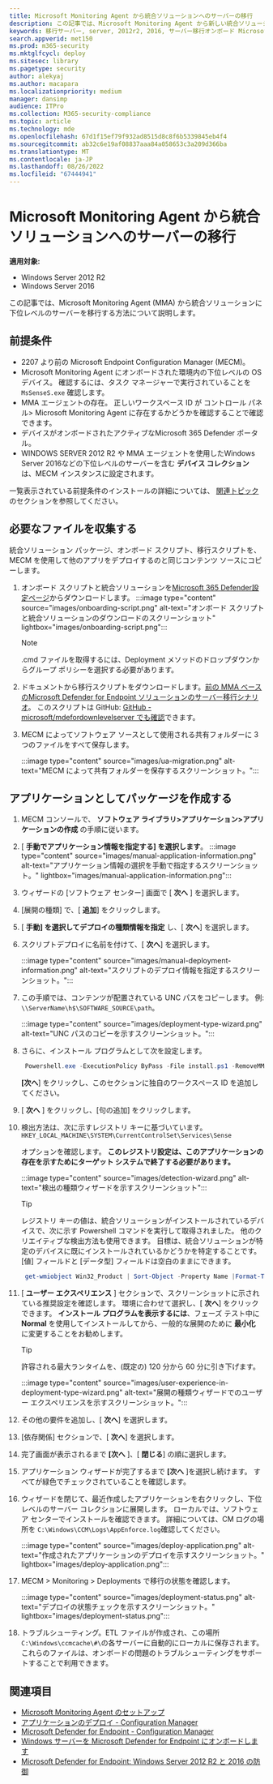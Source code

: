 ```yaml
---
title: Microsoft Monitoring Agent から統合ソリューションへのサーバーの移行
description: この記事では、Microsoft Monitoring Agent から新しい統合ソリューションに下位レベルのサーバーを段階的に移行する方法について説明します。
keywords: 移行サーバー, server, 2012r2, 2016, サーバー移行オンボード Microsoft Defender for Endpoint サーバー, MECM, Microsoft Monitoring Agent, MMA, ダウンレベル サーバー, 統合ソリューション, UA
search.appverid: met150
ms.prod: m365-security
ms.mktglfcycl: deploy
ms.sitesec: library
ms.pagetype: security
author: alekyaj
ms.author: macapara
ms.localizationpriority: medium
manager: dansimp
audience: ITPro
ms.collection: M365-security-compliance
ms.topic: article
ms.technology: mde
ms.openlocfilehash: 67d1f15ef79f932ad8515d8c8f6b5339845eb4f4
ms.sourcegitcommit: ab32c6e19af08837aaa84a058653c3a209d366ba
ms.translationtype: MT
ms.contentlocale: ja-JP
ms.lasthandoff: 08/26/2022
ms.locfileid: "67444941"
---
```

# <a name="migrating-servers-from-microsoft-monitoring-agent-to-the-unified-solution"></a>Microsoft Monitoring Agent から統合ソリューションへのサーバーの移行

**適用対象:**

- Windows Server 2012 R2
- Windows Server 2016

この記事では、Microsoft Monitoring Agent (MMA) から統合ソリューションに下位レベルのサーバーを移行する方法について説明します。

## <a name="prerequisites"></a>前提条件

- 2207 より前の Microsoft Endpoint Configuration Manager (MECM)。
- Microsoft Monitoring Agent にオンボードされた環境内の下位レベルの OS デバイス。 確認するには、タスク マネージャーで実行されていることを `MsSenseS.exe` 確認します。
- MMA エージェントの存在。 正しいワークスペース ID が コントロール パネル> Microsoft Monitoring Agent に存在するかどうかを確認することで確認できます。
- デバイスがオンボードされたアクティブなMicrosoft 365 Defender ポータル。
- WINDOWS SERVER 2012 R2 や MMA エージェントを使用したWindows Server 2016などの下位レベルのサーバーを含む **デバイス コレクション** は、MECM インスタンスに設定されます。

一覧表示されている前提条件のインストールの詳細については、 [関連トピック](#related-topics) のセクションを参照してください。

## <a name="gather-required-files"></a>必要なファイルを収集する

統合ソリューション パッケージ、オンボード スクリプト、移行スクリプトを、MECM を使用して他のアプリをデプロイするのと同じコンテンツ ソースにコピーします。

1. オンボード スクリプトと統合ソリューションを[Microsoft 365 Defender設定ページ](https://sip.security.microsoft.com/preferences2/onboarding)からダウンロードします。
   :::image type="content" source="images/onboarding-script.png" alt-text="オンボード スクリプトと統合ソリューションのダウンロードのスクリーンショット" lightbox="images/onboarding-script.png":::
   > [!Note]
   > .cmd ファイルを取得するには、Deployment メソッドのドロップダウンからグループ ポリシーを選択する必要があります。
2. ドキュメントから移行スクリプトをダウンロードします。[前の MMA ベースのMicrosoft Defender for Endpoint ソリューションのサーバー移行シナリオ](server-migration.md)。 このスクリプトは GitHub: [GitHub - microsoft/mdefordownlevelserver でも確認](https://github.com/microsoft/mdefordownlevelserver)できます。
3. MECM によってソフトウェア ソースとして使用される共有フォルダーに 3 つのファイルをすべて保存します。

   :::image type="content" source="images/ua-migration.png" alt-text="MECM によって共有フォルダーを保存するスクリーンショット。":::

## <a name="create-the-package-as-an-application"></a>アプリケーションとしてパッケージを作成する

1. MECM コンソールで、 **ソフトウェア ライブラリ>アプリケーション>アプリケーションの作成** の手順に従います。
2. [ **手動でアプリケーション情報を指定する] を選択します**。
   :::image type="content" source="images/manual-application-information.png" alt-text="アプリケーション情報の選択を手動で指定するスクリーンショット。" lightbox="images/manual-application-information.png":::
3. ウィザードの [ソフトウェア センター] 画面で [ **次へ** ] を選択します。
4. [展開の種類] で、[ **追加**] をクリックします。
5. [ **手動] を選択してデプロイの種類情報を指定** し、[ **次へ**] を選択します。
6. スクリプトデプロイに名前を付けて、[ **次へ**] を選択します。

   :::image type="content" source="images/manual-deployment-information.png" alt-text="スクリプトのデプロイ情報を指定するスクリーンショット。":::
7. この手順では、コンテンツが配置されている UNC パスをコピーします。 例: `\\ServerName\h$\SOFTWARE_SOURCE\path`。

   :::image type="content" source="images/deployment-type-wizard.png" alt-text="UNC パスのコピーを示すスクリーンショット。":::
  
8. さらに、インストール プログラムとして次を設定します。

     ```powershell
      Powershell.exe -ExecutionPolicy ByPass -File install.ps1 -RemoveMMA <workspace ID> -OnboardingScript .\WindowsDefenderATPOnboardingScript.cmd 
     ```

      **[次へ**] をクリックし、このセクションに独自のワークスペース ID を追加してください。
9. [ **次へ** ] をクリックし、[句の追加] をクリックします。
10. 検出方法は、次に示すレジストリ キーに基づいています。
      `HKEY_LOCAL_MACHINE\SYSTEM\CurrentControlSet\Services\Sense`

      オプションを確認します。 **このレジストリ設定は、このアプリケーションの存在を示すためにターゲット システムで終了する必要があります。**

      :::image type="content" source="images/detection-wizard.png" alt-text="検出の種類ウィザードを示すスクリーンショット":::

      >[!TIP]
      >レジストリ キーの値は、統合ソリューションがインストールされているデバイスで、次に示す Powershell コマンドを実行して取得されました。 他のクリエイティブな検出方法も使用できます。 目標は、統合ソリューションが特定のデバイスに既にインストールされているかどうかを特定することです。 [値] フィールドと [データ型] フィールドは空白のままにできます。

     ```powershell
      get-wmiobject Win32_Product | Sort-Object -Property Name |Format-Table IdentifyingNumber, Name, LocalPackage -AutoSize 
     ```

11. [ **ユーザー エクスペリエンス** ] セクションで、スクリーンショットに示されている推奨設定を確認します。 環境に合わせて選択し、[ **次へ**] をクリックできます。 **インストール プログラムを表示するには**、フェーズ テスト中に **Normal** を使用してインストールしてから、一般的な展開のために **最小化** に変更することをお勧めします。

     >[!TIP]
     >許容される最大ランタイムを、(既定の) 120 分から 60 分に引き下げます。

     :::image type="content" source="images/user-experience-in-deployment-type-wizard.png" alt-text="展開の種類ウィザードでのユーザー エクスペリエンスを示すスクリーンショット。":::

12. その他の要件を追加し、[ **次へ**] を選択します。 
13. [依存関係] セクションで、[ **次へ**] を選択します。 
14. 完了画面が表示されるまで **[次へ** ]、[ **閉じる**] の順に選択します。
15. アプリケーション ウィザードが完了するまで **[次へ** ]を選択し続けます。 すべてが緑色でチェックされていることを確認します。
16. ウィザードを閉じて、最近作成したアプリケーションを右クリックし、下位レベルのサーバー コレクションに展開します。 ローカルでは、ソフトウェア センターでインストールを確認できます。 詳細については、CM ログの場所を `C:\Windows\CCM\Logs\AppEnforce.log`確認してください。

    :::image type="content" source="images/deploy-application.png" alt-text="作成されたアプリケーションのデプロイを示すスクリーンショット。" lightbox="images/deploy-application.png":::
     
17. MECM > Monitoring > Deployments で移行の状態を確認します。

    :::image type="content" source="images/deployment-status.png" alt-text="デプロイの状態チェックを示すスクリーンショット。" lightbox="images/deployment-status.png":::
      
18. トラブルシューティング。ETL ファイルが作成され、この場所 `C:\Windows\ccmcache\#\`の各サーバーに自動的にローカルに保存されます。 これらのファイルは、オンボードの問題のトラブルシューティングをサポートすることで利用できます。

## <a name="related-topics"></a>関連項目

- [Microsoft Monitoring Agent のセットアップ](/services-hub/health/mma-setup)
- [アプリケーションのデプロイ - Configuration Manager](/mem/configmgr/apps/deploy-use/deploy-applications)
- [Microsoft Defender for Endpoint - Configuration Manager](/mem/configmgr/protect/deploy-use/defender-advanced-threat-protection)
- [Windows サーバーを Microsoft Defender for Endpoint にオンボードします](configure-server-endpoints.md)
- [Microsoft Defender for Endpoint: Windows Server 2012 R2 と 2016 の防御](https://techcommunity.microsoft.com/t5/microsoft-defender-for-endpoint/defending-windows-server-2012-r2-and-2016/ba-p/2783292)
